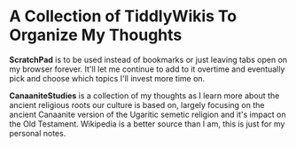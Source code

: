 # A Collection of TiddlyWikis To Organize My Thoughts
<strong>ScratchPad</strong> is to be used instead of bookmarks or just leaving tabs open on my browser forever. It'll let me continue to add to it overtime and eventually pick and choose which topics I'll invest more time on.

<strong>CanaaniteStudies</strong> is a collection of my thoughts as I learn more about the ancient religious roots our culture is based on, largely focusing on the ancient Canaanite version of the Ugaritic semetic religion and it's impact on the Old Testament. Wikipedia is a better source than I am, this is just for my personal notes.
